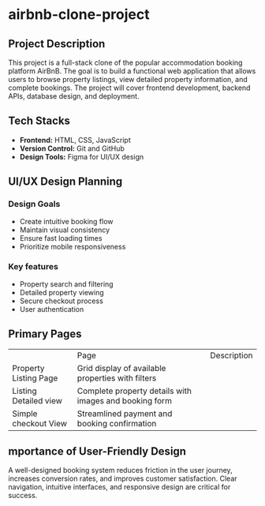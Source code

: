 # airbnb-clone-project
<h2>Project Description</h2>
<p>This project is a full-stack clone of the popular accommodation booking platform AirBnB. The goal is to build a functional web application that allows users to browse property listings, view detailed property information, and complete bookings. The project will cover frontend development, backend APIs, database design, and deployment.</p>
<h2>Tech Stacks</h2>
<ul>
  <li><strong>Frontend:</strong> HTML, CSS, JavaScript</li>
   <li><strong>Version Control:</strong> Git and GitHub</li> 
    <li><strong>Design Tools:</strong> Figma for UI/UX design</li>
</ul>
<section>
  <h2>UI/UX Design Planning</h2>
  <h3>Design Goals</h3>
  <ul>
    <li>Create intuitive booking flow</li>
    <li>Maintain visual consistency</li>
    <li>Ensure fast loading times</li>
    <li>Prioritize mobile responsiveness</li>
  </ul>
  <h3>Key features</h3>
  <ul>
    <li>Property search and filtering</li>
    <li>Detailed property viewing</li>
    <li>Secure checkout process</li>
    <li>User authentication</li>
  </ul>
   <table>
   <thead>
  <h2>Primary Pages</h2>
   </thead>
  <tbody>
     <th>
      <td>Page</td>
      <td>Description</td>
    </th>
     <tr>
       <td>Property Listing Page</td>
       <td>Grid display of available properties with filters</td>
     </tr>
     <tr>
       <td>Listing Detailed view</td>
       <td>Complete property details with images and booking form</td>
     </tr>
     <tr>
       <td>Simple checkout View</td>
       <td>Streamlined payment and booking confirmation</td>
     </tr>
  </tbody>
 </table>
<h2>mportance of User-Friendly Design</h2>
  <p>A well-designed booking system reduces friction in the user journey, increases conversion rates, and improves customer satisfaction. Clear navigation, intuitive interfaces, and responsive design are critical for success.</p>
</section>
